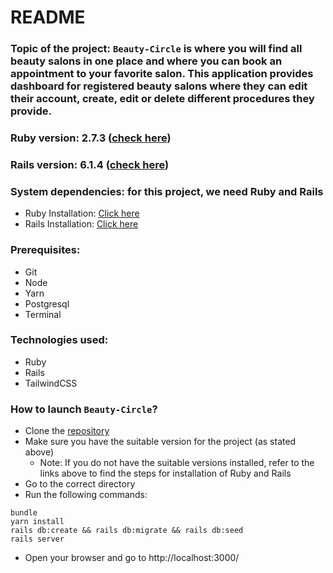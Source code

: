 # README

### **Topic of the project:** `Beauty-Circle` is where you will find all beauty salons in one place and where you can book an appointment to your favorite salon. This application provides dashboard for registered beauty salons where they can edit their account, create, edit or delete different procedures they provide.


### **Ruby version:** 2.7.3 ([check here](https://github.com/saruul0204/beauty-circle-app/blob/master/.ruby-version))
### **Rails version:** 6.1.4 ([check here](https://github.com/saruul0204/beauty-circle-app/blob/master/Gemfile))

### **System dependencies:** for this project, we need Ruby and Rails
- Ruby Installation: [Click here](https://www.ruby-lang.org/en/documentation/installation/)
- Rails Installation: [Click here](https://guides.rubyonrails.org/v5.0/getting_started.html)

### **Prerequisites:**
- Git
- Node
- Yarn
- Postgresql
- Terminal

### **Technologies used:**
- Ruby
- Rails
- TailwindCSS
### **How to launch `Beauty-Circle`?**
- Clone the [repository](https://github.com/saruul0204/beauty-circle-app.git)
- Make sure you have the suitable version for the project (as stated above)
    - Note: If you do not have the suitable versions installed, refer to the links above to find the steps for installation of Ruby and Rails
- Go to the correct directory
- Run the following commands:

```
bundle
yarn install
rails db:create && rails db:migrate && rails db:seed
rails server
```
- Open your browser and go to http://localhost:3000/